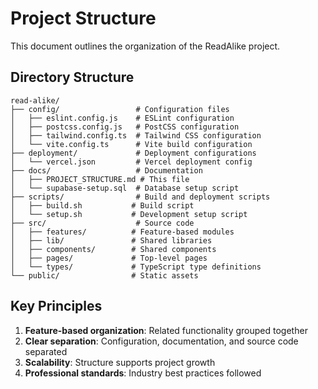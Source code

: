 # Project Structure

This document outlines the organization of the ReadAlike project.

## Directory Structure

```
read-alike/
├── config/                 # Configuration files
│   ├── eslint.config.js    # ESLint configuration
│   ├── postcss.config.js   # PostCSS configuration
│   ├── tailwind.config.ts  # Tailwind CSS configuration
│   └── vite.config.ts      # Vite build configuration
├── deployment/             # Deployment configurations
│   └── vercel.json         # Vercel deployment config
├── docs/                   # Documentation
│   ├── PROJECT_STRUCTURE.md # This file
│   └── supabase-setup.sql  # Database setup script
├── scripts/                # Build and deployment scripts
│   ├── build.sh           # Build script
│   └── setup.sh           # Development setup script
├── src/                    # Source code
│   ├── features/          # Feature-based modules
│   ├── lib/               # Shared libraries
│   ├── components/        # Shared components
│   ├── pages/             # Top-level pages
│   └── types/             # TypeScript type definitions
└── public/                # Static assets
```

## Key Principles

1. **Feature-based organization**: Related functionality grouped together
2. **Clear separation**: Configuration, documentation, and source code separated
3. **Scalability**: Structure supports project growth
4. **Professional standards**: Industry best practices followed